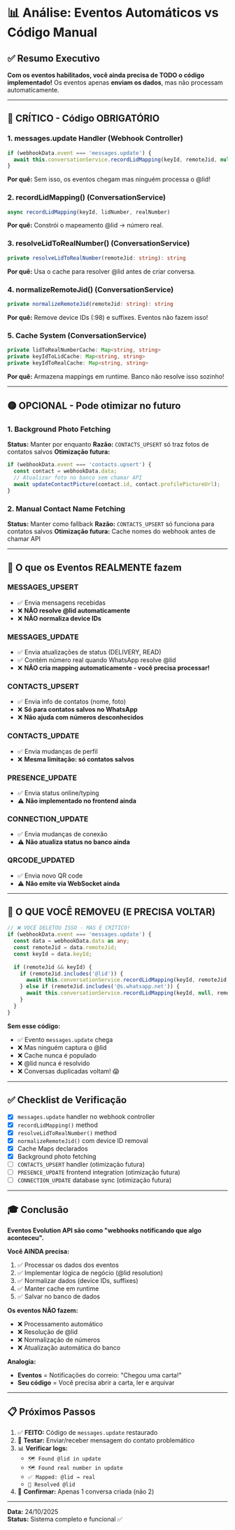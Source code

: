 # 📊 Análise: Eventos Automáticos vs Código Manual

## ✅ Resumo Executivo

**Com os eventos habilitados, você ainda precisa de TODO o código implementado!** Os eventos apenas **enviam os dados**, mas não processam automaticamente.

---

## 🔴 CRÍTICO - Código OBRIGATÓRIO

### 1. **messages.update Handler** (Webhook Controller)
```typescript
if (webhookData.event === 'messages.update') {
  await this.conversationService.recordLidMapping(keyId, remoteJid, null);
}
```
**Por quê:** Sem isso, os eventos chegam mas ninguém processa o @lid!

### 2. **recordLidMapping()** (ConversationService)
```typescript
async recordLidMapping(keyId, lidNumber, realNumber)
```
**Por quê:** Constrói o mapeamento @lid → número real.

### 3. **resolveLidToRealNumber()** (ConversationService)
```typescript
private resolveLidToRealNumber(remoteJid: string): string
```
**Por quê:** Usa o cache para resolver @lid antes de criar conversa.

### 4. **normalizeRemoteJid()** (ConversationService)
```typescript
private normalizeRemoteJid(remoteJid: string): string
```
**Por quê:** Remove device IDs (:98) e suffixes. Eventos não fazem isso!

### 5. **Cache System** (ConversationService)
```typescript
private lidToRealNumberCache: Map<string, string>
private keyIdToLidCache: Map<string, string>
private keyIdToRealCache: Map<string, string>
```
**Por quê:** Armazena mappings em runtime. Banco não resolve isso sozinho!

---

## 🟡 OPCIONAL - Pode otimizar no futuro

### 1. **Background Photo Fetching**
**Status:** Manter por enquanto
**Razão:** `CONTACTS_UPSERT` só traz fotos de contatos salvos
**Otimização futura:**
```typescript
if (webhookData.event === 'contacts.upsert') {
  const contact = webhookData.data;
  // Atualizar foto no banco sem chamar API
  await updateContactPicture(contact.id, contact.profilePictureUrl);
}
```

### 2. **Manual Contact Name Fetching**
**Status:** Manter como fallback
**Razão:** `CONTACTS_UPSERT` só funciona para contatos salvos
**Otimização futura:** Cache nomes do webhook antes de chamar API

---

## 🎯 O que os Eventos REALMENTE fazem

### MESSAGES_UPSERT
- ✅ Envia mensagens recebidas
- ❌ **NÃO resolve @lid automaticamente**
- ❌ **NÃO normaliza device IDs**

### MESSAGES_UPDATE  
- ✅ Envia atualizações de status (DELIVERY, READ)
- ✅ Contém número real quando WhatsApp resolve @lid
- ❌ **NÃO cria mapping automaticamente - você precisa processar!**

### CONTACTS_UPSERT
- ✅ Envia info de contatos (nome, foto)
- ❌ **Só para contatos salvos no WhatsApp**
- ❌ **Não ajuda com números desconhecidos**

### CONTACTS_UPDATE
- ✅ Envia mudanças de perfil
- ❌ **Mesma limitação: só contatos salvos**

### PRESENCE_UPDATE
- ✅ Envia status online/typing
- ⚠️ **Não implementado no frontend ainda**

### CONNECTION_UPDATE
- ✅ Envia mudanças de conexão
- ⚠️ **Não atualiza status no banco ainda**

### QRCODE_UPDATED
- ✅ Envia novo QR code
- ⚠️ **Não emite via WebSocket ainda**

---

## 🚨 O QUE VOCÊ REMOVEU (E PRECISA VOLTAR)

```typescript
// ❌ VOCÊ DELETOU ISSO - MAS É CRÍTICO!
if (webhookData.event === 'messages.update') {
  const data = webhookData.data as any;
  const remoteJid = data.remoteJid;
  const keyId = data.keyId;
  
  if (remoteJid && keyId) {
    if (remoteJid.includes('@lid')) {
      await this.conversationService.recordLidMapping(keyId, remoteJid, null);
    } else if (remoteJid.includes('@s.whatsapp.net')) {
      await this.conversationService.recordLidMapping(keyId, null, remoteJid);
    }
  }
}
```

**Sem esse código:**
- ✅ Evento `messages.update` chega
- ❌ Mas ninguém captura o @lid
- ❌ Cache nunca é populado
- ❌ @lid nunca é resolvido
- ❌ Conversas duplicadas voltam! 😱

---

## ✅ Checklist de Verificação

- [x] `messages.update` handler no webhook controller
- [x] `recordLidMapping()` method
- [x] `resolveLidToRealNumber()` method
- [x] `normalizeRemoteJid()` com device ID removal
- [x] Cache Maps declarados
- [x] Background photo fetching
- [ ] `CONTACTS_UPSERT` handler (otimização futura)
- [ ] `PRESENCE_UPDATE` frontend integration (otimização futura)
- [ ] `CONNECTION_UPDATE` database sync (otimização futura)

---

## 🎓 Conclusão

**Eventos Evolution API são como "webhooks notificando que algo aconteceu".**

**Você AINDA precisa:**
1. ✅ Processar os dados dos eventos
2. ✅ Implementar lógica de negócio (@lid resolution)
3. ✅ Normalizar dados (device IDs, suffixes)
4. ✅ Manter cache em runtime
5. ✅ Salvar no banco de dados

**Os eventos NÃO fazem:**
- ❌ Processamento automático
- ❌ Resolução de @lid
- ❌ Normalização de números
- ❌ Atualização automática do banco

**Analogia:**
- **Eventos** = Notificações do correio: "Chegou uma carta!"
- **Seu código** = Você precisa abrir a carta, ler e arquivar

---

## 📋 Próximos Passos

1. ✅ **FEITO:** Código de `messages.update` restaurado
2. 🔄 **Testar:** Enviar/receber mensagem do contato problemático
3. 📊 **Verificar logs:**
   - `🗺️ Found @lid in update`
   - `🗺️ Found real number in update`
   - `✅ Mapped: @lid → real`
   - `🔄 Resolved @lid`
4. 🎯 **Confirmar:** Apenas 1 conversa criada (não 2)

---

**Data:** 24/10/2025  
**Status:** Sistema completo e funcional ✅
